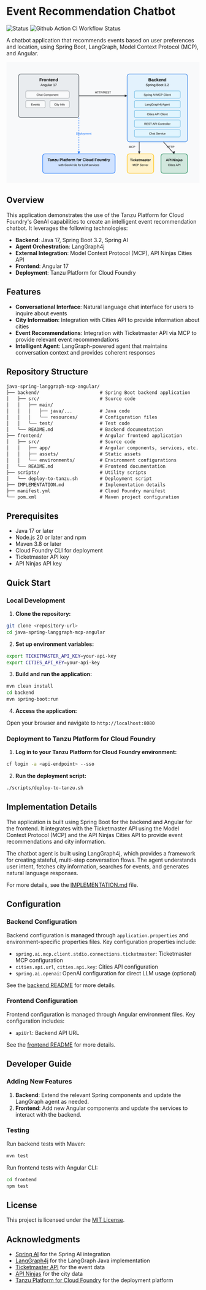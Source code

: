 # Event Recommendation Chatbot

![Status](https://img.shields.io/badge/status-under%20development-darkred) ![Github Action CI Workflow Status](https://github.com/cf-toolsuite/tanzu-genai-showcase/actions/workflows/java-spring-langgraph-mcp-angular.yml/badge.svg)

A chatbot application that recommends events based on user preferences and location, using Spring Boot, LangGraph, Model Context Protocol (MCP), and Angular.

![Architecture Diagram](architecture-diagram.svg)

## Overview

This application demonstrates the use of the Tanzu Platform for Cloud Foundry's GenAI capabilities to create an intelligent event recommendation chatbot. It leverages the following technologies:

- **Backend**: Java 17, Spring Boot 3.2, Spring AI
- **Agent Orchestration**: LangGraph4j
- **External Integration**: Model Context Protocol (MCP), API Ninjas Cities API
- **Frontend**: Angular 17
- **Deployment**: Tanzu Platform for Cloud Foundry

## Features

- **Conversational Interface**: Natural language chat interface for users to inquire about events
- **City Information**: Integration with Cities API to provide information about cities
- **Event Recommendations**: Integration with Ticketmaster API via MCP to provide relevant event recommendations
- **Intelligent Agent**: LangGraph-powered agent that maintains conversation context and provides coherent responses

## Repository Structure

```
java-spring-langgraph-mcp-angular/
├── backend/                      # Spring Boot backend application
│   ├── src/                      # Source code
│   │   ├── main/
│   │   │   ├── java/...          # Java code
│   │   │   └── resources/        # Configuration files
│   │   └── test/                 # Test code
│   └── README.md                 # Backend documentation
├── frontend/                     # Angular frontend application
│   ├── src/                      # Source code
│   │   ├── app/                  # Angular components, services, etc.
│   │   ├── assets/               # Static assets
│   │   └── environments/         # Environment configurations
│   └── README.md                 # Frontend documentation
├── scripts/                      # Utility scripts
│   └── deploy-to-tanzu.sh        # Deployment script
├── IMPLEMENTATION.md             # Implementation details
├── manifest.yml                  # Cloud Foundry manifest
└── pom.xml                       # Maven project configuration
```

## Prerequisites

- Java 17 or later
- Node.js 20 or later and npm
- Maven 3.8 or later
- Cloud Foundry CLI for deployment
- Ticketmaster API key
- API Ninjas API key

## Quick Start

### Local Development

1. **Clone the repository:**

```bash
git clone <repository-url>
cd java-spring-langgraph-mcp-angular
```

2. **Set up environment variables:**

```bash
export TICKETMASTER_API_KEY=your-api-key
export CITIES_API_KEY=your-api-key
```

3. **Build and run the application:**

```bash
mvn clean install
cd backend
mvn spring-boot:run
```

4. **Access the application:**

Open your browser and navigate to `http://localhost:8080`

### Deployment to Tanzu Platform for Cloud Foundry

1. **Log in to your Tanzu Platform for Cloud Foundry environment:**

```bash
cf login -a <api-endpoint> --sso
```

2. **Run the deployment script:**

```bash
./scripts/deploy-to-tanzu.sh
```

## Implementation Details

The application is built using Spring Boot for the backend and Angular for the frontend. It integrates with the Ticketmaster API using the Model Context Protocol (MCP) and the API Ninjas Cities API to provide event recommendations and city information.

The chatbot agent is built using LangGraph4j, which provides a framework for creating stateful, multi-step conversation flows. The agent understands user intent, fetches city information, searches for events, and generates natural language responses.

For more details, see the [IMPLEMENTATION.md](IMPLEMENTATION.md) file.

## Configuration

### Backend Configuration

Backend configuration is managed through `application.properties` and environment-specific properties files. Key configuration properties include:

- `spring.ai.mcp.client.stdio.connections.ticketmaster`: Ticketmaster MCP configuration
- `cities.api.url`, `cities.api.key`: Cities API configuration
- `spring.ai.openai`: OpenAI configuration for direct LLM usage (optional)

See the [backend README](backend/README.md) for more details.

### Frontend Configuration

Frontend configuration is managed through Angular environment files. Key configuration includes:

- `apiUrl`: Backend API URL

See the [frontend README](frontend/README.md) for more details.

## Developer Guide

### Adding New Features

1. **Backend**: Extend the relevant Spring components and update the LangGraph agent as needed.
2. **Frontend**: Add new Angular components and update the services to interact with the backend.

### Testing

Run backend tests with Maven:

```bash
mvn test
```

Run frontend tests with Angular CLI:

```bash
cd frontend
npm test
```

## License

This project is licensed under the [MIT License](LICENSE).

## Acknowledgments

- [Spring AI](https://github.com/spring-projects/spring-ai) for the Spring AI integration
- [LangGraph4j](https://github.com/bsorrentino/langgraph4j) for the LangGraph Java implementation
- [Ticketmaster API](https://developer.ticketmaster.com/) for the event data
- [API Ninjas](https://api-ninjas.com/) for the city data
- [Tanzu Platform for Cloud Foundry](https://tanzu.vmware.com/application-service) for the deployment platform

